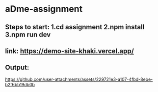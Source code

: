# aDme-assignment

Steps to start:
1.cd assignment
2.npm install
3.npm run dev
-------------------------------------------------------------------------
link:  https://demo-site-khaki.vercel.app/
-------------------------------------------------------------------------
Output: 
-------------------------------------------------------------------------
https://github.com/user-attachments/assets/229721e3-a107-4fbd-8ebe-b2f6bb19db0b

